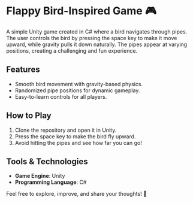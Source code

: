 # Flappy Bird-Inspired Game 🎮

A simple Unity game created in C# where a bird navigates through pipes. The user controls the bird by pressing the space key to make it move upward, while gravity pulls it down naturally. The pipes appear at varying positions, creating a challenging and fun experience.

## Features
- Smooth bird movement with gravity-based physics.
- Randomized pipe positions for dynamic gameplay.
- Easy-to-learn controls for all players.

## How to Play
1. Clone the repository and open it in Unity.
2. Press the space key to make the bird fly upward.
3. Avoid hitting the pipes and see how far you can go!

## Tools & Technologies
- **Game Engine**: Unity
- **Programming Language**: C#

Feel free to explore, improve, and share your thoughts! 🚀
